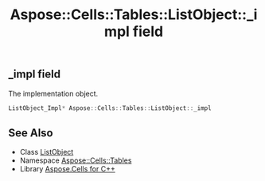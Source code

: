 ﻿---
title: Aspose::Cells::Tables::ListObject::_impl field
linktitle: _impl
second_title: Aspose.Cells for C++ API Reference
description: 'Aspose::Cells::Tables::ListObject::_impl field. The implementation object in C++.'
type: docs
weight: 4600
url: /cpp/aspose.cells.tables/listobject/_impl/
---
## _impl field


The implementation object.

```cpp
ListObject_Impl* Aspose::Cells::Tables::ListObject::_impl
```

## See Also

* Class [ListObject](../)
* Namespace [Aspose::Cells::Tables](../../)
* Library [Aspose.Cells for C++](../../../)

